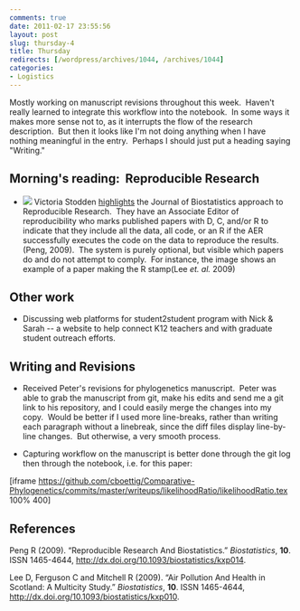 ```yaml
---
comments: true
date: 2011-02-17 23:55:56
layout: post
slug: thursday-4
title: Thursday
redirects: [/wordpress/archives/1044, /archives/1044]
categories:
- Logistics
---
```


Mostly working on manuscript revisions throughout this week.  Haven't really learned to integrate this workflow into the notebook.  In some ways it makes more sense not to, as it interrupts the flow of the research description.  But then it looks like I'm not doing anything when I have nothing meaningful in the entry.  Perhaps I should just put a heading saying "Writing."


## Morning's reading:  Reproducible Research





	
  * ![]( http://farm6.staticflickr.com/5052/5458617811_7cc1c32510_o.png )
 Victoria Stodden [highlights](http://blog.stodden.net/2011/02/15/letter-re-software-and-scientific-publications-nature/) the Journal of Biostatistics approach to Reproducible Research.  They have an Associate Editor of reproducibility who marks published papers with D, C, and/or R to indicate that they include all the data, all code, or an R if the AER successfully executes the code on the data to reproduce the results.(Peng, 2009).  The system is purely optional, but visible which papers do and do not attempt to comply.  For instance, the image shows an example of a paper making the R stamp(Lee _et. al._ 2009)




## Other work





	
  * Discussing web platforms for student2student program with Nick & Sarah -- a website to help connect K12 teachers and with graduate student outreach efforts.




## Writing and Revisions





	
  * Received Peter's revisions for phylogenetics manuscript.  Peter was able to grab the manuscript from git, make his edits and send me a git link to his repository, and I could easily merge the changes into my copy.  Would be better if I used more line-breaks, rather than writing each paragraph without a linebreak, since the diff files display line-by-line changes.  But otherwise, a very smooth process.

	
  * Capturing workflow on the manuscript is better done through the git log then through the notebook, i.e. for this paper:


[iframe https://github.com/cboettig/Comparative-Phylogenetics/commits/master/writeups/likelihoodRatio/likelihoodRatio.tex 100% 400]
## References

<p>Peng R (2009).
&ldquo;Reproducible Research And Biostatistics.&rdquo;
<EM>Biostatistics</EM>, <B>10</B>.
ISSN 1465-4644, <a href="http://dx.doi.org/10.1093/biostatistics/kxp014">http://dx.doi.org/10.1093/biostatistics/kxp014</a>.
<p>Lee D, Ferguson C and Mitchell R (2009).
&ldquo;Air Pollution And Health in Scotland: A Multicity Study.&rdquo;
<EM>Biostatistics</EM>, <B>10</B>.
ISSN 1465-4644, <a href="http://dx.doi.org/10.1093/biostatistics/kxp010">http://dx.doi.org/10.1093/biostatistics/kxp010</a>.
